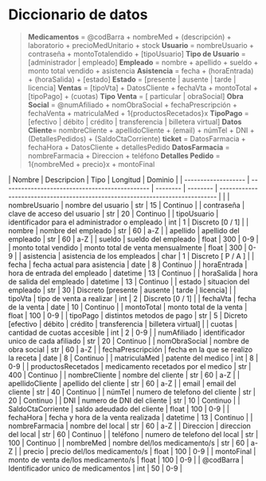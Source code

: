 ﻿# Diccionario de datos

>**Medicamentos** = @codBarra + nombreMed + (descripción) + laboratorio + precioMedUnitario + stock
**Usuario** = nombreUsuario + contraseña + montoTotalendido + [tipoUsuario]
**Tipo de Usuario** = [administrador | empleado]
**Empleado** = nombre + apellido + sueldo + monto total vendido + asistencia
**Asistencia** = fecha + (horaEntrada) + (horaSalida) + [estado]
**Estado** = [presente | ausente | tarde | licencia]
**Ventas** = [tipoVta] + DatosCliente + fechaVta + montoTotal + [tipoPago] + (cuotas)
**Tipo Venta** = [ particular | obraSocial]
**Obra Social** = @numAfiliado + nomObraSocial + fechaPrescripción + fechaVenta + matriculaMed + 1{productosRecetados}x
**TipoPago** = [efectivo | débito | crédito | transferencia | billetera virtual]
**Datos Cliente**= nombreCliente + apellidoCliente + (email) + númTel + DNI + (DetallesPedidos) + (SaldoCtaCorriente)
**ticket** = DatosFarmacia + fechaHora + DatosCliente + detallesPedido
**DatosFarmacia** = nombreFarmacia + Direccion + teléfono
**Detalles Pedido** = 1{nombreMed + precio}x + montoFinal

| Nombre              | Descripcion                                    | Tipo     | Longitud | Dominio                                                                       |
| ------------------- | ---------------------------------------------- | -------- | -------- | ----------------------------------------------------------------------------- |                                                              |
| nombreUsuario       | nombre del usuario                             | str      | 15       | Continuo                                                                      |
| contraseña          | clave de acceso del usuario                    | str      | 20       | Continuo                                                                      |
| tipoUsuario         | identificador para el administrador o empleado | int      | 1        | Discreto [0 / 1]                                                              |
| nombre              | nombre del empleado                            | str      | 60       | a-Z                                                                           |
| apellido            | apellido del empleado                          | str      | 60       | a-Z                                                                           |
| sueldo              | sueldo del empleado                            | float    | 300      | 0-9                                                                           |
| monto total vendido | monto total de venta mensualmente              | float    | 300      | 0-9                                                                           |
| asistencia          | asistencia de los empleados                    | char     | 1        | Discreto [ P / A ]                                                            |
| fecha               | fecha actual para asistencia                   | date     | 8        | Continuo                                                                      |
| horaEntrada         | hora de entrada del empleado                   | datetime | 13       | Continuo                                                                      |
| horaSalida          | hora de salida del empleado                    | datetime | 13       | Continuo                                                                      |
| estado              | situacion del empleado                         | str      | 30       | Discreto [presente \| ausente \| tarde \| licencia]                           |
| tipoVta             | tipo de venta a realizar                       | int      | 2        | Discreto [0 / 1]                                                              |
| fechaVta            | fecha de la venta                              | date     | 10       | Continuo                                                                      |
| montoTotal          | monto total de la venta                        | float    | 100      | 0-9                                                                           |
| tipoPago            | distintos metodos de pago                      | str      | 5        | Dicreto [efectivo \| débito \| crédito \| transferencia \| billetera virtual] |
| cuotas              | cantidad de cuotas accesible                   | int      | 2        | 0-9                                                                           |
| numAfiliado         | identificador unico de cada afiliado           | str      | 20       | Continuo                                                                      |
| nomObraSocial       | nombre de obra social                          | str      | 60       | a-Z                                                                           |
| fechaPrescripción   | fecha en la que se realizo la receta           | date     | 8        | Continuo                                                                      |
| matriculaMed        | patente del medico                             | int      | 8        | 0-9                                                                           |
| productosRecetados  | medicamento recetados por el medico            | str      | 400      | Continuo                                                                      |
| nombreCliente       | nombre del cliente                             | str      | 60       | a-Z                                                                           |
| apellidoCliente     | apellido del cliente                           | str      | 60       | a-Z                                                                           |
| email               | email del cliente                              | str      | 40       | Continuo                                                                      |
| númTel              | numero de telefono del cliente                 | str      | 20       | Continuo                                                                      |
| DNI                 | numero de DNI del cliente                      | str      | 10       | Continuo                                                                      |
| SaldoCtaCorriente   | saldo adeudado del cliente                     | float    | 100      | 0-9                                                                           |
| fechaHora           | fecha y hora de la venta realizada             | datetime | 13       | Continuo                                                                      |
| nombreFarmacia      | nombre del local                               | str      | 60       | a-Z                                                                           |
| Direccion           | direccion del local                            | str      | 60       | Continuo                                                                      |
| teléfono            | numero de telefono del local                   | str      | 100      | Continuo                                                                      |
| nombreMed           | nombre del/los medicamento/s                   | str      | 60       | a-Z                                                                           |
| precio              | precio del/los medicamento/s                   | float    | 100      | 0-9                                                                           |
| montoFinal          | monto de venta de/los medicamento/s            | float    | 100      | 0-9                                                                           |
| @codBarra           | Identificador unico de medicamentos            | int      | 50       | 0-9                                                                           |
                                                                        
